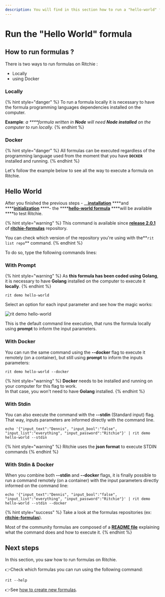 ```yaml
---
description: You will find in this section how to run a "hello-world" formula.
---
```


# Run the "Hello World" formula

## How to run formulas ?

There is two ways to run formulas on Ritchie :

* Locally
* using Docker

### Locally

{% hint style="danger" %}
To run a formula locally it is necessary to have the formula programming languages dependencies installed on the computer.

**Example**: _a ****formula written in **Node** will need **Node installed** on the computer to run locally._ 
{% endhint %}

### Docker

{% hint style="danger" %}
All formulas can be executed regardless of the programming language used from the moment that you have **`DOCKER`** installed and running.
{% endhint %}

Let's follow the example below to see all the way to execute a formula on Ritchie.

## Hello World

After you finished the previous steps - __[**installation**](installation/) ****and ****[**initialization**](initialization.md) ****- the ****[**hello-world formula**](https://github.com/ZupIT/ritchie-formulas/tree/master/demo/hello-world) ****will be available ****to test Ritchie.

{% hint style="warning" %}
This command is available since [**release 2.0.1**](https://github.com/ZupIT/ritchie-formulas/releases) of [**ritchie-formulas**](https://github.com/ZupIT/ritchie-formulas) repository. 

You can check which version of the repository you're using with the**`rit list repo`** command.
{% endhint %}

To do so, type the following commands lines: 

### With Prompt

{% hint style="warning" %}
As **this formula has been coded using Golang**, it is necessary to have **Golang** installed on the computer to execute it **locally**.
{% endhint %}

```text
rit demo hello-world
```

Select an option for each input parameter and see how the magic works: 

![rit demo hello-world](../.gitbook/assets/large-gif-1054x366-%20%281%29.gif)

This is the default command line execution, that runs the formula locally using **prompt** to inform the input parameters.

### With Docker

You can run the same command using the **--docker** flag to execute it remotely \(on a container\), but still using **prompt** to inform the inputs parameters:

```text
rit demo hello-world --docker
```

{% hint style="warning" %}
**Docker** needs to be installed and running on your computer for this flag to work.  
In that case, you won't need to have **Golang** installed.
{% endhint %}

### With Stdin

You can also execute the command with the **--stdin** \(Standard input\) flag. That way, inputs parameters are informed directly with the command line. 

```
echo '{"input_text":"Dennis", "input_bool":"false", "input_list":"everything", "input_password":"Ritchie"}' | rit demo hello-world --stdin
```

{% hint style="warning" %}
Ritchie uses the **json format** to execute STDIN commands
{% endhint %}

### With Stdin & Docker

When you combine both **--stdin** and **--docker** flags, it is finally possible to run a command remotely \(on a container\) with the input parameters directly informed on the command line:

```text
echo '{"input_text":"Dennis", "input_bool":"false", "input_list":"everything", "input_password":"Ritchie"}' | rit demo hello-world --stdin --docker
```

{% hint style="success" %}
Take a look at the formulas repositories \(ex: [**ritchie-formulas**](https://github.com/ZupIT/ritchie-formulas)\). 

Most of the community formulas are composed of a [**README file**](https://github.com/ZupIT/ritchie-formulas/tree/master/demo/hello-world) explaining what the command does and how to execute it.
{% endhint %}

## Next steps

In this section, you saw how to run formulas on Ritchie.

👉Check which formulas you can run using the following command:

```text
rit --help
```

👉See [how to create new formulas](../how-to/how-to-create-formulas.md).

